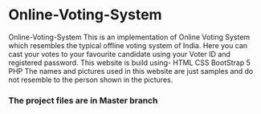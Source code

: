 # Online-Voting-System
Online-Voting-System This is an implementation of Online Voting System which resembles the typical offline voting system of India. Here you can cast your votes to your favourite candidate using your Voter ID and registered password. This website is build using- HTML CSS BootStrap 5 PHP  The names and pictures used in this website are just samples and do not resemble to the person shown in the pictures. 

### The project files are in Master branch
